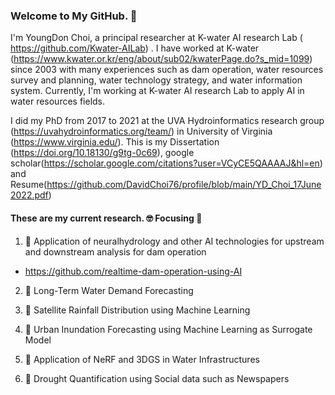 ### Welcome to My GitHub. 👋

I'm YoungDon Choi, a principal researcher at K-water AI research Lab (
https://github.com/Kwater-AILab)
. I have worked at K-water (https://www.kwater.or.kr/eng/about/sub02/kwaterPage.do?s_mid=1099) since 2003 with many experiences such as dam operation, water resources survey and planning, water technology strategy, and water information system.
Currently, I'm working at  K-water AI research Lab to apply AI in water resources fields.

I did my PhD from 2017 to 2021 at the UVA Hydroinformatics research group (https://uvahydroinformatics.org/team/) in University of Virginia (https://www.virginia.edu/). This is my Dissertation (https://doi.org/10.18130/g9tg-0c69), google scholar(https://scholar.google.com/citations?user=VCyCE5QAAAAJ&hl=en) and Resume(https://github.com/DavidChoi76/profile/blob/main/YD_Choi_17June2022.pdf)

#### These are my current research. :nerd_face: Focusing :thinking:

1. 🔭 Application of neuralhydrology and other AI technologies for upstream and downstream analysis for dam operation
 - https://github.com/realtime-dam-operation-using-AI
  
2. 🌱 Long-Term Water Demand Forecasting 
  
3. 👯 Satellite Rainfall Distribution using Machine Learning
  
4. 🔭 Urban Inundation Forecasting using Machine Learning as Surrogate Model

5. 🌱 Application of NeRF and 3DGS in Water Infrastructures

6. 👯 Drought Quantification using Social data such as Newspapers
